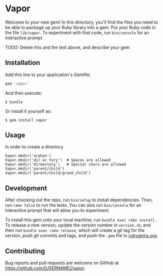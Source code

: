 # Vapor

Welcome to your new gem! In this directory, you'll find the files you need to be able to package up your Ruby library into a gem. Put your Ruby code in the file `lib/vapor`. To experiment with that code, run `bin/console` for an interactive prompt.

TODO: Delete this and the text above, and describe your gem

## Installation

Add this line to your application's Gemfile:

```ruby
gem 'vapor'
```

And then execute:

    $ bundle

Or install it yourself as:

    $ gem install vapor

## Usage

In order to create a directory

    Vapor.mkdir('orphan')
    Vapor.mkdir('dir ec tory')  # Spaces are allowed
    Vapor.mkdir('dir&ectory')   # Special chars are allowed
    Vapor.mkdir('parent/child')
    Vapor.mkdir('parent/child/grand_child')

## Development

After checking out the repo, run `bin/setup` to install dependencies. Then, run `rake false` to run the tests. You can also run `bin/console` for an interactive prompt that will allow you to experiment.

To install this gem onto your local machine, run `bundle exec rake install`. To release a new version, update the version number in `version.rb`, and then run `bundle exec rake release`, which will create a git tag for the version, push git commits and tags, and push the `.gem` file to [rubygems.org](https://rubygems.org).

## Contributing

Bug reports and pull requests are welcome on GitHub at https://github.com/[USERNAME]/vapor.
